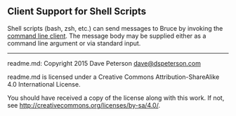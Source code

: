 ## Client Support for Shell Scripts

Shell scripts (bash, zsh, etc.) can send messages to Bruce by invoking the
[command line client](../../doc/sending_messages.md#using-the-command-line-client).
The message body may be supplied either as a command line argument or via
standard input.

-----

readme.md: Copyright 2015 Dave Peterson <dave@dspeterson.com>

readme.md is licensed under a Creative Commons Attribution-ShareAlike
4.0 International License.

You should have received a copy of the license along with this work. If not,
see <http://creativecommons.org/licenses/by-sa/4.0/>.

